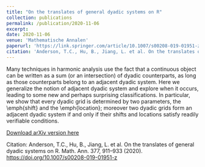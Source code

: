 ```yaml
---
title: "On the translates of general dyadic systems on R"
collection: publications
permalink: /publication/2020-11-06
excerpt: 
date: 2020-11-06
venue: 'Mathematische Annalen'
paperurl: 'https://link.springer.com/article/10.1007/s00208-019-01951-z'
citation: 'Anderson, T.C., Hu, B., Jiang, L. et al. On the translates of general dyadic systems on R. Math. Ann. 377, 911–933 (2020). https://doi.org/10.1007/s00208-019-01951-z'
---
```

Many techniques in harmonic analysis use the fact that a continuous object can be written as a sum (or an intersection) of dyadic counterparts, as long as those counterparts belong to an adjacent dyadic system. Here we generalize the notion of adjacent dyadic system and explore when it occurs, leading to some new and perhaps surprising classifications. In particular, we show that every dyadic grid is determined by two parameters, the \emph{shift} and the \emph{location}; moreover two dyadic grids form an adjacent dyadic system if and only if their shifts and locations satisfy readily verifiable conditions.

[Download arXiv version here](https://arxiv.org/abs/1809.01075)

Citation: Anderson, T.C., Hu, B., Jiang, L. et al. On the translates of general dyadic systems on R. Math. Ann. 377, 911–933 (2020). https://doi.org/10.1007/s00208-019-01951-z